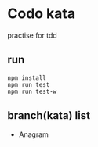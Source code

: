 # Codo kata
practise for tdd

## run 
```
npm install
npm run test
npm run test-w
```

## branch(kata) list
- Anagram